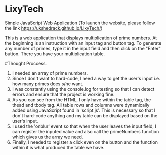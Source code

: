 # LixyTech
Simple JavaScript Web Application (To launch the website, please follow the link https://ukshedrack.github.io/LixyTech/)

This is a web application that displays multiplication of prime numbers. 
At the beginning is an instruction with an input tag and button tag.
To generate any number of primes, type it in the input field and then click on the "Enter" button. 
There you have your multiplication table. 

#Thought Proccess.
1. I needed an array of prime numbers. 
2. Since I don't want to hard-code, I need a way to get the user's input i.e. how many primes does s/he want.
3. I was constantly using the console.log for testing so that I can detect errors and ensure that the project is working fine.
4. As you can see from the HTML, I only have within the table tag, the thead and tbody tag. 
   All table rows and columns were dynamically added using JavaScript found in 'script.js'. 
   This is necessary so that I don't hard-code anything and my table can be displayed based on the user's input. 
5. I used the 'onblur' event so that when the user leaves the input field, I can register the inputed value
   and also call the primeNumbers function which gives us the array we need.
6. Finally, I needed to register a click even on the button and the function within it is what produced the table we have.
